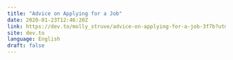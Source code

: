 ```yaml
---
title: "Advice on Applying for a Job"
date: 2020-01-23T12:46:20Z
link: https://dev.to/molly_struve/advice-on-applying-for-a-job-3f7b?utm_medium=RSS&utm_source=news.12bit.vn
site: dev.to
language: English
draft: false
---
```

